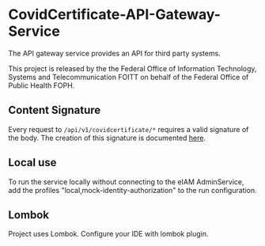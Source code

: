 # CovidCertificate-API-Gateway-Service

The API gateway service provides an API for third party systems.

This project is released by the the Federal Office of Information Technology, Systems and Telecommunication FOITT on behalf of the Federal Office of Public Health FOPH.

## Content Signature
Every request to `/api/v1/covidcertificate/*` requires a valid signature of the body. The creation of this signature is documented [here](https://github.com/admin-ch/CovidCertificate-Apidoc#content-signature).

## Local use
To run the service locally without connecting to the eIAM AdminService, add the profiles "local,mock-identity-authorization" to the run configuration.

## Lombok
Project uses Lombok. Configure your IDE with lombok plugin.
